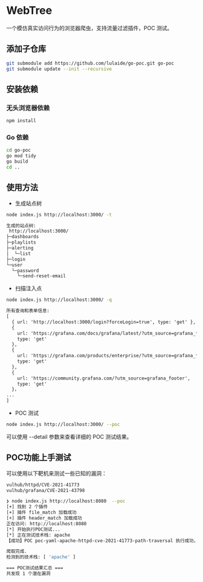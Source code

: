 # WebTree

一个模仿真实访问行为的浏览器爬虫，支持流量过滤插件，POC 测试。

## 添加子仓库

``` bash
git submodule add https://github.com/lulaide/go-poc.git go-poc
git submodule update --init --recursive
```

## 安装依赖

### 无头浏览器依赖

``` bash
npm install
```

### Go 依赖

``` bash
cd go-poc
go mod tidy
go build
cd ..
```

## 使用方法

- 生成站点树
  
``` bash
node index.js http://localhost:3000/ -t
```

``` txt
生成的站点树:
 http://localhost:3000/
├─dashboards
├─playlists
├─alerting
│  └─list
├─login
└─user
  └─password
    └─send-reset-email
```

- 扫描注入点

``` bash
node index.js http://localhost:3000/ -q
```

``` txt
所有查询和表单信息: 
[
  { url: 'http://localhost:3000/login?forceLogin=true', type: 'get' },
  {
    url: 'https://grafana.com/docs/grafana/latest/?utm_source=grafana_footer',
    type: 'get'
  },
  {
    url: 'https://grafana.com/products/enterprise/?utm_source=grafana_footer',
    type: 'get'
  },
  {
    url: 'https://community.grafana.com/?utm_source=grafana_footer',
    type: 'get'
  }，
...
]
```

- POC 测试

``` bash
node index.js http://localhost:3000/ --poc
```

可以使用 --detail 参数来查看详细的 POC 测试结果。

## POC功能上手测试

可以使用以下靶机来测试一些已知的漏洞：

``` txt
vulhub/httpd/CVE-2021-41773
vulhub/grafana/CVE-2021-43798
```

``` bash
❯ node index.js http://localhost:8080  --poc
[+] 找到 2 个插件
[+] 插件 file_match 加载成功
[+] 插件 header_match 加载成功
正在访问: http://localhost:8080
[*] 开始执行POC测试...
[*] 正在测试技术栈: apache
【成功】POC poc-yaml-apache-httpd-cve-2021-41773-path-traversal 执行成功，目标可能存在漏洞！

爬取完成.
检测到的技术栈: [ 'apache' ]

=== POC测试结果汇总 ===
共发现 1 个潜在漏洞
```
